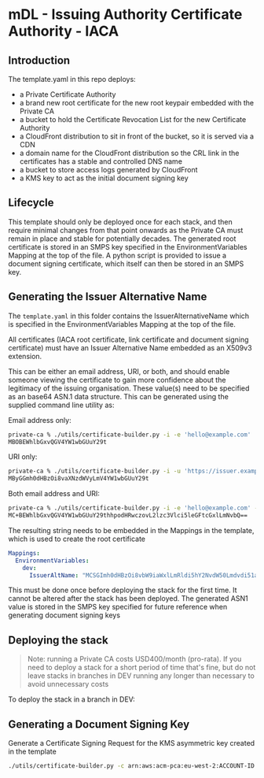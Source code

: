 # mDL - Issuing Authority Certificate Authority - IACA

## Introduction

The template.yaml in this repo deploys:

- a Private Certificate Authority
- a brand new root certificate for the new root keypair embedded with the Private CA
- a bucket to hold the Certificate Revocation List for the new Certificate Authority
- a CloudFront distribution to sit in front of the bucket, so it is served via a CDN
- a domain name for the CloudFront distribution so the CRL link in the certificates has a stable and controlled DNS name
- a bucket to store access logs generated by CloudFront
- a KMS key to act as the initial document signing key

## Lifecycle

This template should only be deployed once for each stack, and then require minimal changes from that point onwards as the Private CA must remain in place and stable for potentially decades.
The generated root certificate is stored in an SMPS key specified in the EnvironmentVariables Mapping at the top of the file.
A python script is provided to issue a document signing certificate, which itself can then be stored in an SMPS key.

## Generating the Issuer Alternative Name

The `template.yaml` in this folder contains the IssuerAlternativeName which is specified in the EnvironmentVariables Mapping at the top of the file.

All certificates (IACA root certificate, link certificate and document signing certificate) must have an Issuer Alternative Name embedded as an X509v3 extension.

This can be either an email address, URI, or both, and should enable someone viewing the certificate to gain more confidence about the legitimacy of the issuing organisation.
These value(s) need to be specified as an base64 ASN.1 data structure.
This can be generated using the supplied command line utility as:

Email address only:

```bash
private-ca % ./utils/certificate-builder.py -i -e 'hello@example.com'
MBOBEWhlbGxvQGV4YW1wbGUuY29t
```

URI only:

```bash
private-ca % ./utils/certificate-builder.py -i -u 'https://issuer.example.com'
MByGGmh0dHBzOi8vaXNzdWVyLmV4YW1wbGUuY29t
```

Both email address and URI:

```bash
private-ca % ./utils/certificate-builder.py -i -e 'hello@example.com' -u 'https://issuer.example.com'
MC+BEWhlbGxvQGV4YW1wbGUuY29thhpodHRwczovL2lzc3Vlci5leGFtcGxlLmNvbQ==
```

The resulting string needs to be embedded in the Mappings in the template, which is used to create the root certificate

```yaml
Mappings:
  EnvironmentVariables:
    dev:
      IssuerAltName: "MCSGImh0dHBzOi8vbW9iaWxlLmRldi5hY2NvdW50Lmdvdi51ay8="  # base64 ASN.1 encoding of "https://mobile.dev.account.gov.uk/"
```

This must be done once before deploying the stack for the first time.
It cannot be altered after the stack has been deployed.
The generated ASN1 value is stored in the SMPS key specified for future reference when generating document signing keys

## Deploying the stack

> Note: running a Private CA costs USD400/month (pro-rata). If you need to deploy a stack for a short period of time that's fine, but do not leave stacks in branches in DEV running any longer than necessary to avoid unnecessary costs

To deploy the stack in a branch in DEV:



## Generating a Document Signing Key

Generate a Certificate Signing Request for the KMS asymmetric key created in the template

```bash
./utils/certificate-builder.py -c arn:aws:acm-pca:eu-west-2:ACCOUNT-ID:certificate-authority/CA-ID -k arn:aws:kms:eu-west-2:ACCOUNT-ID:key/KMS-KEY-ID -n "Example Issuer Document Signing Certificate" -u "https://mobile.dev.account.gov.uk/"
```
